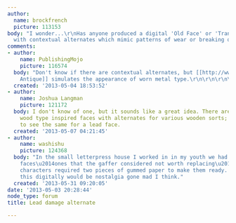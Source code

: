 ```yaml
---
author:
  name: brockfrench
  picture: 113153
body: "I wonder...\r\nHas anyone produced a digital 'Old Face' or 'Transitional' face
  with contextual alternates which mimic patterns of wear or breaking of the lead?"
comments:
- author:
    name: PublishingMojo
    picture: 116574
  body: "Don't know if there are contextual alternates, but [[http://www.myfonts.com/fonts/linotype/caslon-antique/|Caslon
    Antique]] simulates the appearance of worn metal type.\r\n\r\n\r\n\r\n\r\n"
  created: '2013-05-04 18:53:52'
- author:
    name: Joshua Langman
    picture: 121172
  body: I don't know of one, but it sounds like a great idea. There are certainly
    wood type inspired faces with alternates for various wooden sorts; I would love
    to see the same for a lead face.
  created: '2013-05-07 04:21:45'
- author:
    name: washishu
    picture: 124368
  body: "In the small letterpress house I worked in in my youth we had rarely-used
    faces\u2014ones that the gaffer considered not worth replacing\u2014in which some
    characters required two pieces of gummed paper to make them ready. Reproducing
    this digitally would be nostalgia gone mad I think."
  created: '2013-05-31 09:20:05'
date: '2013-05-03 20:28:44'
node_type: forum
title: Lead damage alternate

---
```

